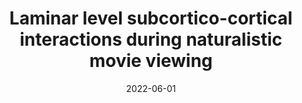 ---
title: "Laminar level subcortico-cortical interactions during naturalistic movie viewing"
project_id: layer_fmri
date: 2022-06-01
conference_id: "OHBM_2022"
presenters:
   - burak_akin
   - daniel_handwerker
   - laurentius_huber
   - peter_bandettini
summary: "<p>Movie watching can engage multiple cortical networks simultaneously</p>

<p>Multi-session open source laminar dataset2 is used with the recent sequence improvements for whole brain layer resolution (~ 0.8mm iso)</p>

<p>The first subject of the datasets discussed to be too artifact- dominated3 especially in the mid-brain regions, with the sequence improvement in the second version (second subject) may open possibility of analyzing subcortical time courses with reduced artifacts.</p>

<p>Here we investigate and discuss subcortical contribution to whole cortex and their<br />
relation separately to each task related cortical network.</p>
"
file: /assets/presentations/akin_subcortical_pos_sm.pdf
filename: akin_subcortical_pos_sm.pdf
layout: presentation
---